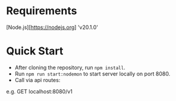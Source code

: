 # Requirements

[Node.js][https://nodejs.org] 'v20.1.0'

# Quick Start

- After cloning the repository, run `npm install`.
- Run `npm run start:nodemon` to start server locally on port 8080.
- Call via api routes:

e.g. GET localhost:8080/v1